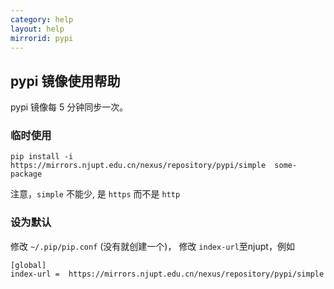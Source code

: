 ```yaml
---
category: help
layout: help
mirrorid: pypi
---
```


## pypi 镜像使用帮助

pypi 镜像每 5 分钟同步一次。

### 临时使用

```
pip install -i  https://mirrors.njupt.edu.cn/nexus/repository/pypi/simple  some-package
```

注意，`simple` 不能少, 是 `https` 而不是 `http`

### 设为默认

修改 `~/.pip/pip.conf` (没有就创建一个)， 修改
`index-url`至njupt，例如

```
[global]
index-url =  https://mirrors.njupt.edu.cn/nexus/repository/pypi/simple 
```
